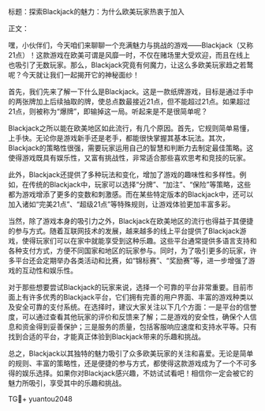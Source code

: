 标题：探索Blackjack的魅力：为什么欧美玩家热衷于加入

正文：

嘿，小伙伴们，今天咱们来聊聊一个充满魅力与挑战的游戏——Blackjack（又称21点）！这款游戏在欧美可谓是风靡一时，不仅在赌场里大受欢迎，而且在线上也吸引了无数玩家。那么，Blackjack究竟有何魔力，让这么多欧美玩家趋之若鹜呢？今天就让我们一起揭开它的神秘面纱！

首先，我们先来了解一下什么是Blackjack。这是一款纸牌游戏，目标是通过手中的两张牌加上后续抽取的牌，使总点数最接近21点，但不能超过21点。如果超过21点，则被称为“爆牌”，即输掉这一局。听起来是不是很简单呢？

Blackjack之所以能在欧美地区如此流行，有几个原因。首先，它规则简单易懂，上手快。无论你是游戏新手还是老手，都能很快掌握其基本玩法。其次，Blackjack的策略性很强，需要玩家运用自己的智慧和判断力去制定最佳策略。这使得游戏既具有娱乐性，又富有挑战性，非常适合那些喜欢思考和竞技的玩家。

此外，Blackjack还提供了多种玩法和变化，增加了游戏的趣味性和多样性。例如，在传统的Blackjack中，玩家可以选择“分牌”、“加注”、“保险”等策略，这些都为游戏增添了更多的变数和刺激感。而在某些特定版本的Blackjack中，还可以加入诸如“完美21点”、“超级21点”等特殊规则，让游戏体验更加丰富多彩。

当然，除了游戏本身的吸引力之外，Blackjack在欧美地区的流行也得益于其便捷的参与方式。随着互联网技术的发展，越来越多的线上平台提供了Blackjack游戏，使得玩家们可以在家中就能享受到这种乐趣。这些平台通常提供多语言支持和各种支付方式，方便不同国家和地区的玩家参与。同时，为了吸引更多的玩家，许多平台还会定期举办各类活动和比赛，如“锦标赛”、“奖励赛”等，进一步增强了游戏的互动性和娱乐性。

对于那些想要尝试Blackjack的玩家来说，选择一个可靠的平台非常重要。目前市面上有许多优秀的Blackjack平台，它们拥有完善的用户界面、丰富的游戏种类以及安全可靠的支付系统。在选择时，建议大家关注以下几个方面：一是平台的信誉度，可以通过查看其他玩家的评价和反馈来了解；二是游戏的安全性，确保个人信息和资金得到妥善保护；三是服务的质量，包括客服响应速度和支持水平等。只有找到合适的平台，才能真正体验到Blackjack带来的乐趣和挑战。

总之，Blackjack以其独特的魅力吸引了众多欧美玩家的关注和喜爱。无论是简单的规则、丰富的策略性，还是便捷的参与方式，都使得这款游戏成为了一个不可多得的娱乐选择。如果你对Blackjack感兴趣，不妨试试看吧！相信你一定会被它的魅力所吸引，享受其中的乐趣和挑战。

TG💪+ yuantou2048